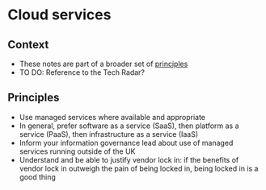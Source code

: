 # Cloud services

## Context

* These notes are part of a broader set of [principles](../principles.md)
* TO DO: Reference to the Tech Radar?

## Principles

* Use managed services where available and appropriate
* In general, prefer software as a service (SaaS), then platform as a service (PaaS), then infrastructure as a service (IaaS)
* Inform your information governance lead about use of managed services running outside of the UK
* Understand and be able to justify vendor lock in: if the benefits of vendor lock in outweigh the pain of being locked in, being locked in is a good thing
